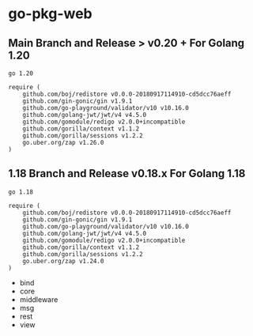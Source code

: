 # go-pkg-web

## Main Branch and Release > v0.20 + For Golang 1.20

```
go 1.20

require (
	github.com/boj/redistore v0.0.0-20180917114910-cd5dcc76aeff
	github.com/gin-gonic/gin v1.9.1
	github.com/go-playground/validator/v10 v10.16.0
	github.com/golang-jwt/jwt/v4 v4.5.0
	github.com/gomodule/redigo v2.0.0+incompatible
	github.com/gorilla/context v1.1.2
	github.com/gorilla/sessions v1.2.2
	go.uber.org/zap v1.26.0
)
```

## 1.18 Branch and Release v0.18.x For Golang 1.18

```
go 1.18

require (
	github.com/boj/redistore v0.0.0-20180917114910-cd5dcc76aeff
	github.com/gin-gonic/gin v1.9.1
	github.com/go-playground/validator/v10 v10.16.0
	github.com/golang-jwt/jwt/v4 v4.5.0
	github.com/gomodule/redigo v2.0.0+incompatible
	github.com/gorilla/context v1.1.2
	github.com/gorilla/sessions v1.2.2
	go.uber.org/zap v1.24.0
)
```

* bind
* core
* middleware
* msg
* rest
* view